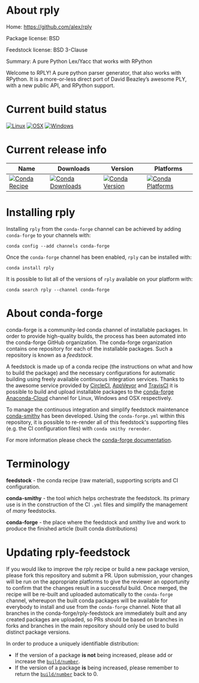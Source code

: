About rply
==========

Home: https://github.com/alex/rply

Package license: BSD

Feedstock license: BSD 3-Clause

Summary: A pure Python Lex/Yacc that works with RPython

Welcome to RPLY! A pure python parser generator, that
also works with RPython. It is a more-or-less direct port
of David Beazley’s awesome PLY, with a new public API, and RPython support.


Current build status
====================

[![Linux](https://img.shields.io/circleci/project/github/conda-forge/rply-feedstock/master.svg?label=Linux)](https://circleci.com/gh/conda-forge/rply-feedstock)
[![OSX](https://img.shields.io/travis/conda-forge/rply-feedstock/master.svg?label=macOS)](https://travis-ci.org/conda-forge/rply-feedstock)
[![Windows](https://img.shields.io/appveyor/ci/conda-forge/rply-feedstock/master.svg?label=Windows)](https://ci.appveyor.com/project/conda-forge/rply-feedstock/branch/master)

Current release info
====================

| Name | Downloads | Version | Platforms |
| --- | --- | --- | --- |
| [![Conda Recipe](https://img.shields.io/badge/recipe-rply-green.svg)](https://anaconda.org/conda-forge/rply) | [![Conda Downloads](https://img.shields.io/conda/dn/conda-forge/rply.svg)](https://anaconda.org/conda-forge/rply) | [![Conda Version](https://img.shields.io/conda/vn/conda-forge/rply.svg)](https://anaconda.org/conda-forge/rply) | [![Conda Platforms](https://img.shields.io/conda/pn/conda-forge/rply.svg)](https://anaconda.org/conda-forge/rply) |

Installing rply
===============

Installing `rply` from the `conda-forge` channel can be achieved by adding `conda-forge` to your channels with:

```
conda config --add channels conda-forge
```

Once the `conda-forge` channel has been enabled, `rply` can be installed with:

```
conda install rply
```

It is possible to list all of the versions of `rply` available on your platform with:

```
conda search rply --channel conda-forge
```


About conda-forge
=================

conda-forge is a community-led conda channel of installable packages.
In order to provide high-quality builds, the process has been automated into the
conda-forge GitHub organization. The conda-forge organization contains one repository
for each of the installable packages. Such a repository is known as a *feedstock*.

A feedstock is made up of a conda recipe (the instructions on what and how to build
the package) and the necessary configurations for automatic building using freely
available continuous integration services. Thanks to the awesome service provided by
[CircleCI](https://circleci.com/), [AppVeyor](http://www.appveyor.com/)
and [TravisCI](https://travis-ci.org/) it is possible to build and upload installable
packages to the [conda-forge](https://anaconda.org/conda-forge)
[Anaconda-Cloud](http://docs.anaconda.org/) channel for Linux, Windows and OSX respectively.

To manage the continuous integration and simplify feedstock maintenance
[conda-smithy](http://github.com/conda-forge/conda-smithy) has been developed.
Using the ``conda-forge.yml`` within this repository, it is possible to re-render all of
this feedstock's supporting files (e.g. the CI configuration files) with ``conda smithy rerender``.

For more information please check the [conda-forge documentation](https://conda-forge.org/docs/).

Terminology
===========

**feedstock** - the conda recipe (raw material), supporting scripts and CI configuration.

**conda-smithy** - the tool which helps orchestrate the feedstock.
                   Its primary use is in the construction of the CI ``.yml`` files
                   and simplify the management of *many* feedstocks.

**conda-forge** - the place where the feedstock and smithy live and work to
                  produce the finished article (built conda distributions)


Updating rply-feedstock
=======================

If you would like to improve the rply recipe or build a new
package version, please fork this repository and submit a PR. Upon submission,
your changes will be run on the appropriate platforms to give the reviewer an
opportunity to confirm that the changes result in a successful build. Once
merged, the recipe will be re-built and uploaded automatically to the
`conda-forge` channel, whereupon the built conda packages will be available for
everybody to install and use from the `conda-forge` channel.
Note that all branches in the conda-forge/rply-feedstock are
immediately built and any created packages are uploaded, so PRs should be based
on branches in forks and branches in the main repository should only be used to
build distinct package versions.

In order to produce a uniquely identifiable distribution:
 * If the version of a package **is not** being increased, please add or increase
   the [``build/number``](http://conda.pydata.org/docs/building/meta-yaml.html#build-number-and-string).
 * If the version of a package **is** being increased, please remember to return
   the [``build/number``](http://conda.pydata.org/docs/building/meta-yaml.html#build-number-and-string)
   back to 0.